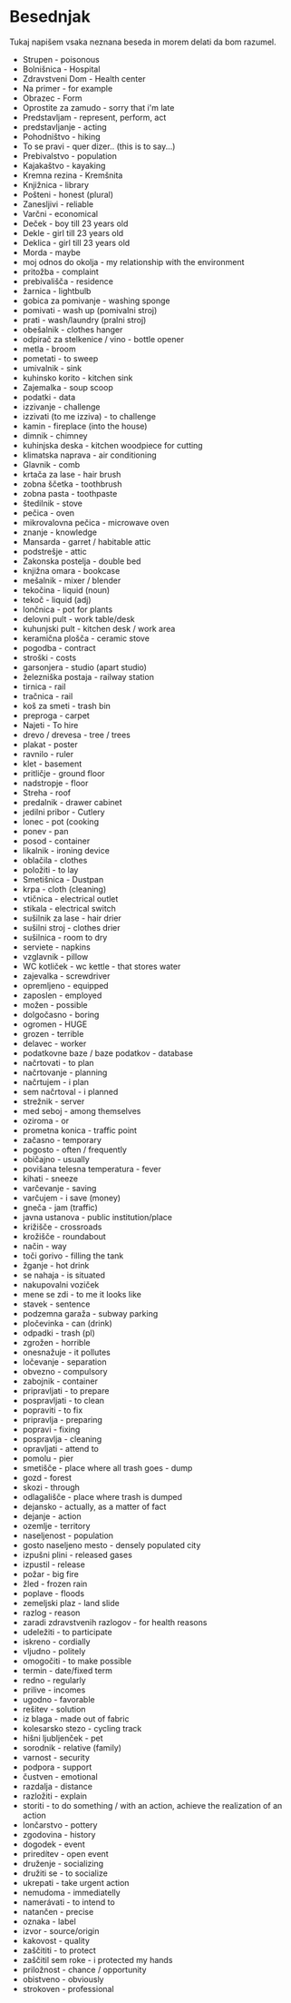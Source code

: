 # Besednjak

Tukaj napišem vsaka neznana beseda in morem delati da bom razumel.

* Strupen - poisonous
* Bolnišnica - Hospital
* Zdravstveni Dom - Health center
* Na primer - for example
* Obrazec - Form
* Oprostite za zamudo - sorry that i'm late
* Predstavljam - represent, perform, act
* predstavljanje - acting
* Pohodništvo - hiking
* To se pravi - quer dizer.. (this is to say...)
* Prebivalstvo - population
* Kajakaštvo - kayaking
* Kremna rezina - Kremšnita
* Knjižnica - library
* Pošteni - honest (plural)
* Zanesljivi - reliable
* Varčni - economical
* Deček - boy till 23 years old
* Dekle - girl till 23 years old
* Deklica - girl till 23 years old
* Morda - maybe
* moj odnos do okolja - my relationship with the environment
* pritožba - complaint
* prebivališča - residence
* žarnica - lightbulb
* gobica za pomivanje - washing sponge
* pomivati - wash up (pomivalni stroj)
* prati - wash/laundry (pralni stroj)
* obešalnik - clothes hanger
* odpirač za stelkenice / vino - bottle opener
* metla - broom
* pometati - to sweep
* umivalnik - sink
* kuhinsko korito - kitchen sink
* Zajemalka - soup scoop
* podatki - data
* izzivanje - challenge
* izzivati (to me izziva) - to challenge
* kamin - fireplace (into the house)
* dimnik - chimney
* kuhinjska deska - kitchen woodpiece for cutting
* klimatska naprava - air conditioning
* Glavnik - comb
* krtača za lase - hair brush
* zobna ščetka - toothbrush
* zobna pasta - toothpaste
* štedilnik - stove
* pečica - oven
* mikrovalovna pečica - microwave oven
* znanje - knowledge
* Mansarda - garret / habitable attic
* podstrešje - attic
* Zakonska postelja - double bed
* knjižna omara - bookcase
* mešalnik - mixer / blender
* tekočina - liquid (noun)
* tekoč - liquid (adj)
* lončnica - pot for plants
* delovni pult - work table/desk
* kuhunjski pult - kitchen desk / work area
* keramična plošča - ceramic stove
* pogodba - contract
* stroški - costs
* garsonjera - studio (apart studio)
* železniška postaja - railway station
* tirnica - rail
* tračnica - rail
* koš za smeti - trash bin
* preproga - carpet
* Najeti - To hire
* drevo / drevesa - tree / trees
* plakat - poster
* ravnilo - ruler
* klet - basement
* pritličje - ground floor
* nadstropje - floor
* Streha - roof
* predalnik - drawer cabinet
* jedilni pribor - Cutlery
* lonec - pot (cooking
* ponev - pan
* posod - container
* likalnik - ironing device
* oblačila - clothes
* položiti - to lay
* Smetišnica - Dustpan
* krpa - cloth (cleaning)
* vtičnica - electrical outlet
* stikala - electrical switch
* sušilnik za lase - hair drier
* sušilni stroj - clothes drier
* sušilnica - room to dry
* serviete - napkins
* vzglavnik - pillow
* WC kotliček - wc kettle - that stores water
* zajevalka - screwdriver
* opremljeno - equipped
* zaposlen - employed
* možen - possible
* dolgočasno - boring
* ogromen - HUGE
* grozen - terrible
* delavec - worker
* podatkovne baze / baze podatkov - database
* načrtovati - to plan
* načrtovanje - planning
* načrtujem - i plan
* sem načrtoval - i planned
* strežnik - server
* med seboj - among themselves
* oziroma - or
* prometna konica - traffic point
* začasno - temporary
* pogosto - often / frequently
* običajno - usually
* povišana telesna temperatura - fever
* kihati - sneeze
* varčevanje - saving
* varčujem - i save (money)
* gneča - jam (traffic)
* javna ustanova - public institution/place
* križišče - crossroads
* krožišče - roundabout
* način - way
* toči gorivo - filling the tank
* žganje - hot drink
* se nahaja - is situated
* nakupovalni voziček
* mene se zdi - to me it looks like
* stavek - sentence
* podzemna garaža - subway parking
* pločevinka - can (drink)
* odpadki - trash (pl)
* zgrožen - horrible
* onesnažuje - it pollutes
* ločevanje - separation
* obvezno - compulsory
* zabojnik - container
* pripravljati - to prepare
* pospravljati - to clean
* popraviti - to fix
* pripravlja - preparing
* popravi - fixing
* pospravlja - cleaning
* opravljati - attend to
* pomolu - pier
* smetišče - place where all trash goes - dump
* gozd - forest
* skozi - through
* odlagališče - place where trash is dumped
* dejansko - actually, as a matter of fact
* dejanje - action
* ozemlje - territory
* naseljenost - population
* gosto naseljeno mesto - densely populated city
* izpušni plini - released gases
* izpustil - release
* požar - big fire
* žled - frozen rain
* poplave - floods
* zemeljski plaz - land slide
* razlog - reason
* zaradi zdravstvenih razlogov - for health reasons
* udeležiti - to participate
* iskreno - cordially
* vljudno - politely
* omogočiti - to make possible
* termin - date/fixed term
* redno - regularly
* prilive - incomes
* ugodno - favorable
* rešitev - solution
* iz blaga - made out of fabric
* kolesarsko stezo - cycling track
* hišni ljubljenček - pet
* sorodnik - relative (family)
* varnost - security
* podpora - support
* čustven - emotional
* razdalja - distance
* razložiti - explain
* storiti - to do something / with an action, achieve the realization of an action
* lončarstvo - pottery
* zgodovina - history
* dogodek - event
* priredítev - open event
* druženje - socializing
* družiti se - to socialize
* ukrepati - take urgent action
* nemudoma - immediatelly
* namerávati - to intend to
* natančen - precise
* oznaka - label
* izvor - source/origin
* kakovost - quality
* zaščititi - to protect
* zaščitil sem roke - i protected my hands
* priložnost - chance / opportunity
* obistveno - obviously
* strokoven - professional
